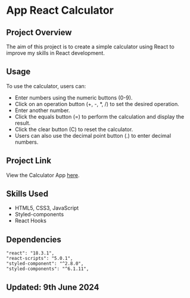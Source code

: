 # App React Calculator

## Project Overview
The aim of this project is to create a simple calculator using React to improve my skills in React development.

## Usage
To use the calculator, users can:

- Enter numbers using the numeric buttons (0-9).
- Click on an operation button (+, -, *, /) to set the desired operation.
- Enter another number.
- Click the equals button (=) to perform the calculation and display the result.
- Click the clear button (C) to reset the calculator.
- Users can also use the decimal point button (.) to enter decimal numbers.

## Project Link
View the Calculator App [here](https://danielkremes05.github.io/app-calulator/).

## Skills Used
- HTML5, CSS3, JavaScript
- Styled-components
- React Hooks

## Dependencies
    "react": "18.3.1",
    "react-scripts": "5.0.1",
    "styled-component": "^2.8.0",
    "styled-components": "^6.1.11",


## Updated: 9th June 2024
